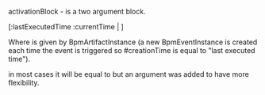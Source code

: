 activationBlock - is a two argument block.

[:lastExecutedTime :currentTime | ]

Where <lastExecuteTime> is given by BpmArtifactInstance <creationTime> (a new BpmEventInstance is created each time the event is triggered so #creationTime is equal to "last executed time").

<currentTime> in most cases it will be equal to <TimeStamp now> but an argument was added to have more flexibility.